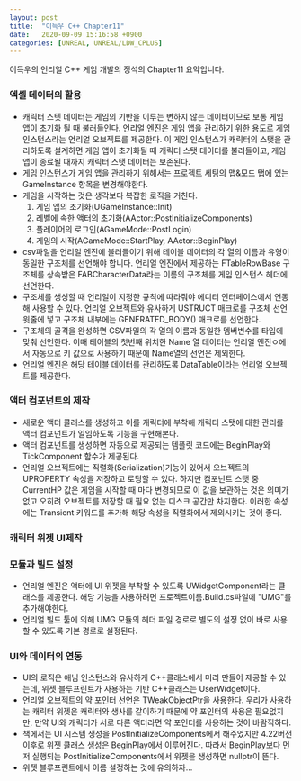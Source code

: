 ```yaml
---
layout: post
title:  "이득우 C++ Chapter11"
date:   2020-09-09 15:16:58 +0900
categories: [UNREAL, UNREAL/LDW_CPLUS]
---
```


이득우의 언리얼 C++ 게임 개발의 정석의 Chapter11 요약입니다.

### 엑셀 데이터의 활용
- 캐릭터 스텟 데이터는 게임의 기반을 이루는 변하지 않는 데이터이므로 보통 게임 앱이 초기화 될 때 불러들인다. 언리얼 엔진은 게임 앱을 관리하기 위한 용도로 게임 인스턴스라는 언리얼 오브젝트를 제공한다. 이 게임 인스턴스가 캐릭터의 스탯을 관리하도록 설계하면 게임 앱이 초기화될 때 캐릭터 스탯 데이터를 불러들이고, 게임 앱이 종료될 때까지 캐릭터 스탯 데이터는 보존된다.
- 게임 인스턴스가 게임 앱을 관리하기 위해서는 프로젝트 세팅의 맵&모드 탭에 있는 GameInstance 항목을 변경해야한다.
- 게임을 시작하는 것은 생각보다 복잡한 로직을 거친다.
    1. 게임 앱의 초기화(UGameInstance::Init)
    2. 레벨에 속한 액터의 초기화(AActor::PostInitializeComponents)
    3. 플레이어의 로그인(AGameMode::PostLogin)
    4. 게임의 시작(AGameMode::StartPlay, AActor::BeginPlay)
- csv파일을 언리얼 엔진에 불러들이기 위해 테이블 데이터의 각 열의 이름과 유형이 동일한 구조체를 선언해야 합니다. 언리얼 엔진에서 제공하는 FTableRowBase 구조체를 상속받은 FABCharacterData라는 이름의 구조체를 게임 인스턴스 헤더에 선언한다.
- 구조체를 생성할 때 언리얼이 지정한 규칙에 따라줘야 에디터 인터페이스에서 연동해 사용할 수 있다. 언리얼 오브젝트와 유사하게 USTRUCT 매크로를 구조체 선언 윗줄에 넣고 구조체 내부에는 GENERATED_BODY() 매크로를 선언한다.
- 구조체의 골격을 완성하면 CSV파일의 각 열의 이름과 동일한 멤버변수를 타입에 맞춰 선언한다. 이때 테이블의 첫번째 위치한 Name 열 데이터는 언리얼 엔진ㅇ에서 자동으로 키 값으로 사용하기 때문에 Name열의 선언은 제외한다.
- 언리얼 엔진은 해당 테이블 데이터를 관리하도록 DataTable이라는 언리얼 오브젝트를 제공한다.

### 액터 컴포넌트의 제작
- 새로운 액터 클래스를 생성하고 이를 캐릭터에 부착해 캐릭터 스탯에 대한 관리를 액터 컴포넌트가 일임하도록 기능을 구현해본다.
- 액터 컴포넌트를 생성하면 자동으로 제공되는 템플릿 코드에는 BeginPlay와 TickComponent 함수가 제공된다.
- 언리얼 오브젝트에는 직렬화(Serialization)기능이 있어서 오브젝트의 UPROPERTY 속성을 저장하고 로딩할 수 있다. 하지만 컴포넌트 스탯 중 CurrentHP 값은 게임을 시작할 때 마다 변경되므로 이 값을 보관하는 것은 의미가 없고 오히려 오브젝트를 저장할 때 필요 없는 디스크 공간만 차지한다. 이러한 속성에는 Transient 키워드를 추가해 해당 속성을 직렬화에서 제외시키는 것이 좋다.

### 캐릭터 위젯 UI제작

### 모듈과 빌드 설정
- 언리얼 엔진은 액터에 UI 위젯을 부착할 수 있도록 UWidgetComponent라는 클래스를 제공한다. 해당 기능을 사용하려면 프로젝트이름.Build.cs파일에 "UMG"를 추가해야한다.
- 언리얼 빌드 툴에 의해 UMG 모듈의 헤더 파일 경로로 별도의 설정 없이 바로 사용할 수 있도록 기본 경로로 설정된다.

### UI와 데이터의 연동
- UI의 로직은 애님 인스턴스와 유사하게 C++클래스에서 미리 만들어 제공할 수 있는데, 위젯 블루프린트가 사용하는 기반 C++클래스는 UserWidget이다.
- 언리얼 오브젝트의 약 포인터 선언은 TWeakObjectPtr을 사용한다. 우리가 사용하는 캐릭터 위젯은 캐릭터와 생사를 같이하기 때문에 약 포인터의 사용은 필요없지만, 만약 UI와 캐릭터가 서로 다른 액터라면 약 포인터를 사용하는 것이 바람직하다.
- 책에서는 UI 시스템 생성을 PostInitializeComponents에서 해주었지만 4.22버전 이후로 위젯 클래스 생성은 BeginPlay에서 이루어진다. 따라서 BeginPlay보다 먼저 실행되는 PostInitializeComponents에서 위젯을 생성하면 nullptr이 뜬다.
- 위젯 블루프린트에서 이름 설정하는 것에 유의하자...
